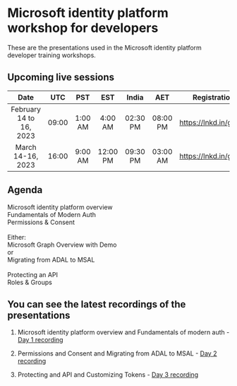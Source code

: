# Microsoft identity platform workshop for developers

These are the presentations used in the Microsoft identity platform developer training workshops. 

## Upcoming live sessions  

**Date**|**UTC**|**PST**|**EST**|**India**|**AET**|**Registration Link**
:-----:|:-----:|:-----:|:-----:|:-----:|:-----:|:-----:
February 14 to 16, 2023|09:00|1:00 AM|4:00 AM|02:30 PM|08:00 PM|https://lnkd.in/gQEj5mGY
March 14-16, 2023|16:00|9:00 AM|12:00 PM|09:30 PM|03:00 AM|https://lnkd.in/gQEj5mGY

## Agenda

Microsoft identity platform overview<br>
Fundamentals of Modern Auth<br>
Permissions & Consent<br>
<br>
Either:<br> 
    Microsoft Graph Overview with Demo<br>
or<br>
    Migrating from ADAL to MSAL<br>
<br>
Protecting an API<br>
Roles & Groups<br>

## You can see the latest recordings of the presentations

1. Microsoft identity platform overview and Fundamentals of modern auth - [Day 1 recording](https://www.youtube.com/watch?v=lIVAGNapvqQ)

2. Permissions and Consent and Migrating from ADAL to MSAL  - [Day 2 recording](https://www.youtube.com/watch?v=d61WvL1AJ70) 

3. Protecting and API and Customizing Tokens - [Day 3 recording](https://www.youtube.com/watch?v=Ct1RQPiaovs)

